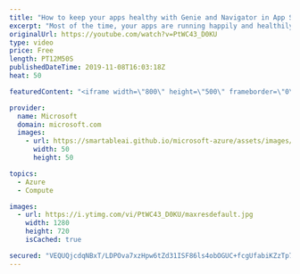 ```yaml
---
title: "How to keep your apps healthy with Genie and Navigator in App Service Diagnostics | Azure Friday"
excerpt: "Most of the time, your apps are running happily and healthily. However, when things go wrong, you can use Genie and Navigator in App Service Diagnostics to figure out what's wrong. Jen Lee joins Scott Hanselman to show how the App Service Diagnostics interactive interface (Genie) guides you intelligently"
originalUrl: https://youtube.com/watch?v=PtWC43_D0KU
type: video
price: Free
length: PT12M50S
publishedDateTime: 2019-11-08T16:03:18Z
heat: 50

featuredContent: "<iframe width=\"800\" height=\"500\" frameborder=\"0\" src=\"https://www.youtube.com/embed/PtWC43_D0KU\" allow=\"accelerometer; autoplay; encrypted-media; gyroscope; picture-in-picture\" allowfullscreen></iframe>"

provider:
  name: Microsoft
  domain: microsoft.com
  images:
    - url: https://smartableai.github.io/microsoft-azure/assets/images/organizations/microsoft.com-50x50.jpg
      width: 50
      height: 50

topics:
  - Azure
  - Compute

images:
  - url: https://i.ytimg.com/vi/PtWC43_D0KU/maxresdefault.jpg
    width: 1280
    height: 720
    isCached: true

secured: "VEQUQjcdqNBxT/LDPOva7xzHpw6tZd31ISF86ls4obOGUC+fcgUfabiKZzTp7WAslIxRBpBkNGEqlfTj7sU2xPxdiJbRATx5ch4K1MYJjcj0icq6ieb7U2uakV4AvfdtwbvK8H7iRVQsuBOIF03prUWpJIVlkAei6NTkIdvgt9z5ZfTrtOAkA6MR/5PJXkjQjD5LhmB6Pxh4Ykvmu6kQMTU2S66MuFOxz150ik0ltJurvzfizuiKNQVZjxezuXPM2BpcykRaBWApqKMT5r8wxRprySZAt1YzecBFx3Z8G3Wh7rpUOYZYND6ds5maOQujGYSspXRSdJRvcLMmmVtrNpgCsaHHQk3Qt4HFFDs2rKcTp4Azz+BC66hK4vgasZR+WD+RQkPUk9MLBTAOw0MLE7iYdtYv7AINg1WO9rRXKpk=;pRG4zHZb4jmswtxcG5bvjQ=="
---
```



